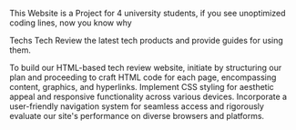 This Website is a Project for 4 university students, if you see unoptimized coding lines, now you know why

Techs 
Tech Review the latest tech products and provide guides for using them.

To build our HTML-based tech review website, initiate by structuring our plan and proceeding to craft HTML code for each page, 
encompassing content, graphics, and hyperlinks. Implement CSS styling for aesthetic appeal and responsive functionality across various devices. 
Incorporate a user-friendly navigation system for seamless access and rigorously evaluate our site's performance on diverse browsers and platforms.

